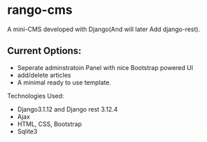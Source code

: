 # rango-cms

A mini-CMS developed with Django(And will later Add django-rest).

## Current Options:

- Seperate adminstratoin Panel with nice Bootstrap powered UI
- add/delete articles
- A minimal ready to use template.

Technologies Used:
- Django3.1.12 and Django rest 3.12.4
- Ajax
- HTML, CSS, Bootstrap
- Sqlite3

